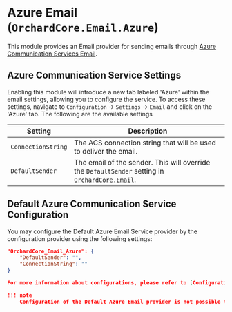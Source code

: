 # Azure Email (`OrchardCore.Email.Azure`)

This module provides an Email provider for sending emails through [Azure Communication Services Email](https://learn.microsoft.com/en-us/azure/communication-services/concepts/email/email-overview).

## Azure Communication Service Settings

Enabling this module will introduce a new tab labeled 'Azure' within the email settings, allowing you to configure the service. To access these settings, navigate to `Configuration` → `Settings` → `Email` and click on the 'Azure' tab. The following are the available settings

| Setting | Description |
| --- | --- |
| `ConnectionString` | The ACS connection string that will be used to deliver the email.
| `DefaultSender` | The email of the sender. This will override the `DefaultSender` setting in [`OrchardCore.Email`](../Email/README.md). |

## Default Azure Communication Service Configuration

You may configure the Default Azure Email Service provider by the configuration provider using the following settings:

```json
"OrchardCore_Email_Azure": {
    "DefaultSender": "",
    "ConnectionString": ""
}

For more information about configurations, please refer to [Configuration](../../core/Configuration/README.md).

!!! note
    Configuration of the Default Azure Email provider is not possible through Admin Settings. Utilize the configuration provider for the necessary setup. The provider will appear only if the configuration exists.
